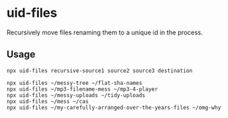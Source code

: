 # uid-files
Recursively move files renaming them to a unique id in the process.

## Usage

    npx uid-files recursive-source1 source2 source3 destination

    npx uid-files ~/messy-tree ~/flat-sha-names
    npx uid-files ~/mp3-filename-mess ~/mp3-4-player
    npx uid-files ~/messy-uploads ~/tidy-uploads
    npx uid-files ~/mess ~/cas
    npx uid-files ~/my-carefully-arranged-over-the-years-files ~/omg-why
